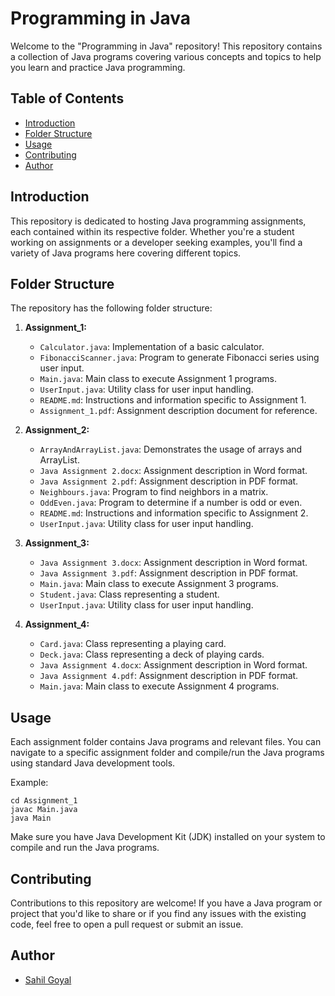 # Programming in Java

Welcome to the "Programming in Java" repository! This repository contains a collection of Java programs covering various concepts and topics to help you learn and practice Java programming.

## Table of Contents

- [Introduction](#introduction)
- [Folder Structure](#folder-structure)
- [Usage](#usage)
- [Contributing](#contributing)
- [Author](#Author)

## Introduction

This repository is dedicated to hosting Java programming assignments, each contained within its respective folder. Whether you're a student working on assignments or a developer seeking examples, you'll find a variety of Java programs here covering different topics.

## Folder Structure

The repository has the following folder structure:

1. **Assignment_1:**
   - `Calculator.java`: Implementation of a basic calculator.
   - `FibonacciScanner.java`: Program to generate Fibonacci series using user input.
   - `Main.java`: Main class to execute Assignment 1 programs.
   - `UserInput.java`: Utility class for user input handling.
   - `README.md`: Instructions and information specific to Assignment 1.
   - `Assignment_1.pdf`: Assignment description document for reference.

2. **Assignment_2:**
   - `ArrayAndArrayList.java`: Demonstrates the usage of arrays and ArrayList.
   - `Java Assignment 2.docx`: Assignment description in Word format.
   - `Java Assignment 2.pdf`: Assignment description in PDF format.
   - `Neighbours.java`: Program to find neighbors in a matrix.
   - `OddEven.java`: Program to determine if a number is odd or even.
   - `README.md`: Instructions and information specific to Assignment 2.
   - `UserInput.java`: Utility class for user input handling.

3. **Assignment_3:**
   - `Java Assignment 3.docx`: Assignment description in Word format.
   - `Java Assignment 3.pdf`: Assignment description in PDF format.
   - `Main.java`: Main class to execute Assignment 3 programs.
   - `Student.java`: Class representing a student.
   - `UserInput.java`: Utility class for user input handling.

4. **Assignment_4:**
   - `Card.java`: Class representing a playing card.
   - `Deck.java`: Class representing a deck of playing cards.
   - `Java Assignment 4.docx`: Assignment description in Word format.
   - `Java Assignment 4.pdf`: Assignment description in PDF format.
   - `Main.java`: Main class to execute Assignment 4 programs.

## Usage

Each assignment folder contains Java programs and relevant files. You can navigate to a specific assignment folder and compile/run the Java programs using standard Java development tools.

Example:
```
cd Assignment_1
javac Main.java
java Main
```

Make sure you have Java Development Kit (JDK) installed on your system to compile and run the Java programs.


## Contributing

Contributions to this repository are welcome! If you have a Java program or project that you'd like to share or if you find any issues with the existing code, feel free to open a pull request or submit an issue.

## Author

- [Sahil Goyal](https://github.com/sahilgoyal7214)

